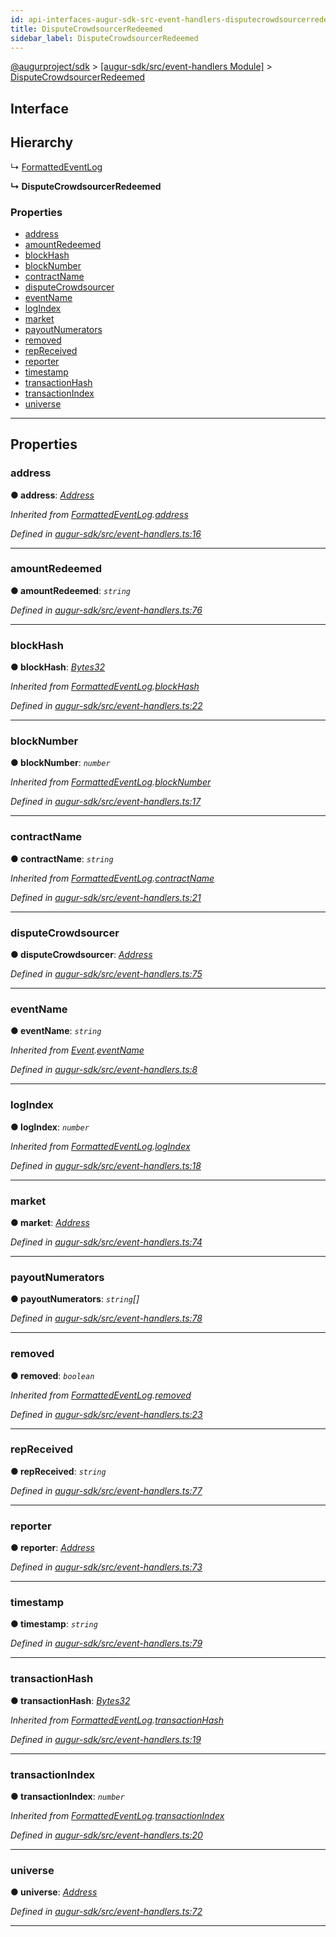 ```yaml
---
id: api-interfaces-augur-sdk-src-event-handlers-disputecrowdsourcerredeemed
title: DisputeCrowdsourcerRedeemed
sidebar_label: DisputeCrowdsourcerRedeemed
---
```


[@augurproject/sdk](api-readme.md) > [[augur-sdk/src/event-handlers Module]](api-modules-augur-sdk-src-event-handlers-module.md) > [DisputeCrowdsourcerRedeemed](api-interfaces-augur-sdk-src-event-handlers-disputecrowdsourcerredeemed.md)

## Interface

## Hierarchy

↳  [FormattedEventLog](api-interfaces-augur-sdk-src-event-handlers-formattedeventlog.md)

**↳ DisputeCrowdsourcerRedeemed**

### Properties

* [address](api-interfaces-augur-sdk-src-event-handlers-disputecrowdsourcerredeemed.md#address)
* [amountRedeemed](api-interfaces-augur-sdk-src-event-handlers-disputecrowdsourcerredeemed.md#amountredeemed)
* [blockHash](api-interfaces-augur-sdk-src-event-handlers-disputecrowdsourcerredeemed.md#blockhash)
* [blockNumber](api-interfaces-augur-sdk-src-event-handlers-disputecrowdsourcerredeemed.md#blocknumber)
* [contractName](api-interfaces-augur-sdk-src-event-handlers-disputecrowdsourcerredeemed.md#contractname)
* [disputeCrowdsourcer](api-interfaces-augur-sdk-src-event-handlers-disputecrowdsourcerredeemed.md#disputecrowdsourcer)
* [eventName](api-interfaces-augur-sdk-src-event-handlers-disputecrowdsourcerredeemed.md#eventname)
* [logIndex](api-interfaces-augur-sdk-src-event-handlers-disputecrowdsourcerredeemed.md#logindex)
* [market](api-interfaces-augur-sdk-src-event-handlers-disputecrowdsourcerredeemed.md#market)
* [payoutNumerators](api-interfaces-augur-sdk-src-event-handlers-disputecrowdsourcerredeemed.md#payoutnumerators)
* [removed](api-interfaces-augur-sdk-src-event-handlers-disputecrowdsourcerredeemed.md#removed)
* [repReceived](api-interfaces-augur-sdk-src-event-handlers-disputecrowdsourcerredeemed.md#repreceived)
* [reporter](api-interfaces-augur-sdk-src-event-handlers-disputecrowdsourcerredeemed.md#reporter)
* [timestamp](api-interfaces-augur-sdk-src-event-handlers-disputecrowdsourcerredeemed.md#timestamp)
* [transactionHash](api-interfaces-augur-sdk-src-event-handlers-disputecrowdsourcerredeemed.md#transactionhash)
* [transactionIndex](api-interfaces-augur-sdk-src-event-handlers-disputecrowdsourcerredeemed.md#transactionindex)
* [universe](api-interfaces-augur-sdk-src-event-handlers-disputecrowdsourcerredeemed.md#universe)

---

## Properties

<a id="address"></a>

###  address

**● address**: *[Address](api-modules-augur-sdk-src-event-handlers-module.md#address)*

*Inherited from [FormattedEventLog](api-interfaces-augur-sdk-src-event-handlers-formattedeventlog.md).[address](api-interfaces-augur-sdk-src-event-handlers-formattedeventlog.md#address)*

*Defined in [augur-sdk/src/event-handlers.ts:16](https://github.com/AugurProject/augur/blob/3727cd4ec9/packages/augur-sdk/src/event-handlers.ts#L16)*

___
<a id="amountredeemed"></a>

###  amountRedeemed

**● amountRedeemed**: *`string`*

*Defined in [augur-sdk/src/event-handlers.ts:76](https://github.com/AugurProject/augur/blob/3727cd4ec9/packages/augur-sdk/src/event-handlers.ts#L76)*

___
<a id="blockhash"></a>

###  blockHash

**● blockHash**: *[Bytes32](api-modules-augur-sdk-src-event-handlers-module.md#bytes32)*

*Inherited from [FormattedEventLog](api-interfaces-augur-sdk-src-event-handlers-formattedeventlog.md).[blockHash](api-interfaces-augur-sdk-src-event-handlers-formattedeventlog.md#blockhash)*

*Defined in [augur-sdk/src/event-handlers.ts:22](https://github.com/AugurProject/augur/blob/3727cd4ec9/packages/augur-sdk/src/event-handlers.ts#L22)*

___
<a id="blocknumber"></a>

###  blockNumber

**● blockNumber**: *`number`*

*Inherited from [FormattedEventLog](api-interfaces-augur-sdk-src-event-handlers-formattedeventlog.md).[blockNumber](api-interfaces-augur-sdk-src-event-handlers-formattedeventlog.md#blocknumber)*

*Defined in [augur-sdk/src/event-handlers.ts:17](https://github.com/AugurProject/augur/blob/3727cd4ec9/packages/augur-sdk/src/event-handlers.ts#L17)*

___
<a id="contractname"></a>

###  contractName

**● contractName**: *`string`*

*Inherited from [FormattedEventLog](api-interfaces-augur-sdk-src-event-handlers-formattedeventlog.md).[contractName](api-interfaces-augur-sdk-src-event-handlers-formattedeventlog.md#contractname)*

*Defined in [augur-sdk/src/event-handlers.ts:21](https://github.com/AugurProject/augur/blob/3727cd4ec9/packages/augur-sdk/src/event-handlers.ts#L21)*

___
<a id="disputecrowdsourcer"></a>

###  disputeCrowdsourcer

**● disputeCrowdsourcer**: *[Address](api-modules-augur-sdk-src-event-handlers-module.md#address)*

*Defined in [augur-sdk/src/event-handlers.ts:75](https://github.com/AugurProject/augur/blob/3727cd4ec9/packages/augur-sdk/src/event-handlers.ts#L75)*

___
<a id="eventname"></a>

###  eventName

**● eventName**: *`string`*

*Inherited from [Event](api-interfaces-augur-sdk-src-event-handlers-event.md).[eventName](api-interfaces-augur-sdk-src-event-handlers-event.md#eventname)*

*Defined in [augur-sdk/src/event-handlers.ts:8](https://github.com/AugurProject/augur/blob/3727cd4ec9/packages/augur-sdk/src/event-handlers.ts#L8)*

___
<a id="logindex"></a>

###  logIndex

**● logIndex**: *`number`*

*Inherited from [FormattedEventLog](api-interfaces-augur-sdk-src-event-handlers-formattedeventlog.md).[logIndex](api-interfaces-augur-sdk-src-event-handlers-formattedeventlog.md#logindex)*

*Defined in [augur-sdk/src/event-handlers.ts:18](https://github.com/AugurProject/augur/blob/3727cd4ec9/packages/augur-sdk/src/event-handlers.ts#L18)*

___
<a id="market"></a>

###  market

**● market**: *[Address](api-modules-augur-sdk-src-event-handlers-module.md#address)*

*Defined in [augur-sdk/src/event-handlers.ts:74](https://github.com/AugurProject/augur/blob/3727cd4ec9/packages/augur-sdk/src/event-handlers.ts#L74)*

___
<a id="payoutnumerators"></a>

###  payoutNumerators

**● payoutNumerators**: *`string`[]*

*Defined in [augur-sdk/src/event-handlers.ts:78](https://github.com/AugurProject/augur/blob/3727cd4ec9/packages/augur-sdk/src/event-handlers.ts#L78)*

___
<a id="removed"></a>

###  removed

**● removed**: *`boolean`*

*Inherited from [FormattedEventLog](api-interfaces-augur-sdk-src-event-handlers-formattedeventlog.md).[removed](api-interfaces-augur-sdk-src-event-handlers-formattedeventlog.md#removed)*

*Defined in [augur-sdk/src/event-handlers.ts:23](https://github.com/AugurProject/augur/blob/3727cd4ec9/packages/augur-sdk/src/event-handlers.ts#L23)*

___
<a id="repreceived"></a>

###  repReceived

**● repReceived**: *`string`*

*Defined in [augur-sdk/src/event-handlers.ts:77](https://github.com/AugurProject/augur/blob/3727cd4ec9/packages/augur-sdk/src/event-handlers.ts#L77)*

___
<a id="reporter"></a>

###  reporter

**● reporter**: *[Address](api-modules-augur-sdk-src-event-handlers-module.md#address)*

*Defined in [augur-sdk/src/event-handlers.ts:73](https://github.com/AugurProject/augur/blob/3727cd4ec9/packages/augur-sdk/src/event-handlers.ts#L73)*

___
<a id="timestamp"></a>

###  timestamp

**● timestamp**: *`string`*

*Defined in [augur-sdk/src/event-handlers.ts:79](https://github.com/AugurProject/augur/blob/3727cd4ec9/packages/augur-sdk/src/event-handlers.ts#L79)*

___
<a id="transactionhash"></a>

###  transactionHash

**● transactionHash**: *[Bytes32](api-modules-augur-sdk-src-event-handlers-module.md#bytes32)*

*Inherited from [FormattedEventLog](api-interfaces-augur-sdk-src-event-handlers-formattedeventlog.md).[transactionHash](api-interfaces-augur-sdk-src-event-handlers-formattedeventlog.md#transactionhash)*

*Defined in [augur-sdk/src/event-handlers.ts:19](https://github.com/AugurProject/augur/blob/3727cd4ec9/packages/augur-sdk/src/event-handlers.ts#L19)*

___
<a id="transactionindex"></a>

###  transactionIndex

**● transactionIndex**: *`number`*

*Inherited from [FormattedEventLog](api-interfaces-augur-sdk-src-event-handlers-formattedeventlog.md).[transactionIndex](api-interfaces-augur-sdk-src-event-handlers-formattedeventlog.md#transactionindex)*

*Defined in [augur-sdk/src/event-handlers.ts:20](https://github.com/AugurProject/augur/blob/3727cd4ec9/packages/augur-sdk/src/event-handlers.ts#L20)*

___
<a id="universe"></a>

###  universe

**● universe**: *[Address](api-modules-augur-sdk-src-event-handlers-module.md#address)*

*Defined in [augur-sdk/src/event-handlers.ts:72](https://github.com/AugurProject/augur/blob/3727cd4ec9/packages/augur-sdk/src/event-handlers.ts#L72)*

___

